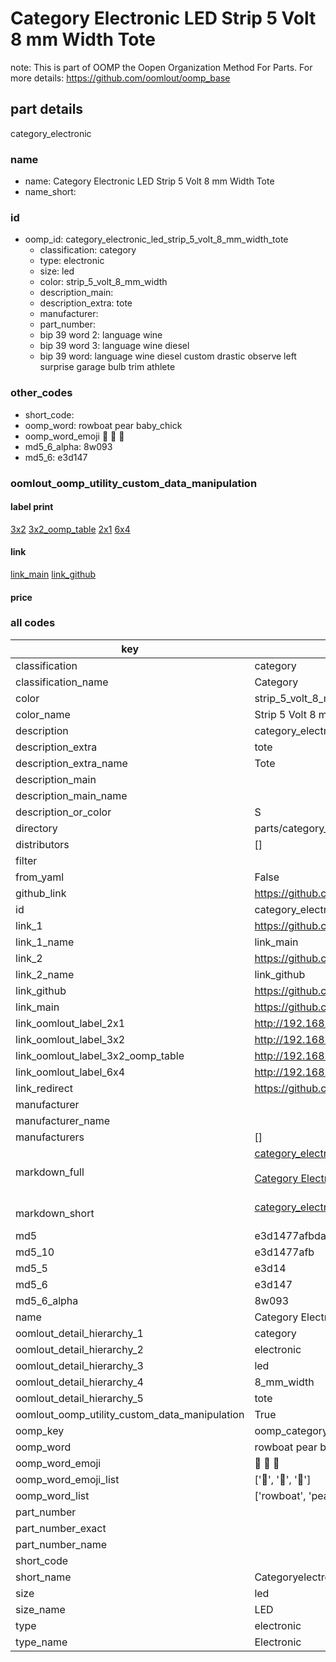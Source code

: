 # Category Electronic LED Strip 5 Volt 8 mm Width Tote  

note: This is part of OOMP the Oopen Organization Method For Parts. For more details: https://github.com/oomlout/oomp_base

##  part details
  



category_electronic



### name
* name: Category Electronic LED Strip 5 Volt 8 mm Width Tote
* name_short: 
### id
* oomp_id: category_electronic_led_strip_5_volt_8_mm_width_tote
  * classification: category
  * type: electronic
  * size: led
  * color: strip_5_volt_8_mm_width
  * description_main: 
  * description_extra: tote
  * manufacturer: 
  * part_number: 
  * bip 39 word 2: language wine
  * bip 39 word 3: language wine diesel
  * bip 39 word: language wine diesel custom drastic observe left surprise garage bulb trim athlete

### other_codes
* short_code: 
* oomp_word: rowboat pear baby_chick
* oomp_word_emoji :rowboat: :pear: :baby_chick:
* md5_6_alpha: 8w093
* md5_6: e3d147






### oomlout_oomp_utility_custom_data_manipulation
#### label print
[3x2](http://192.168.1.245:1112/?label=oomp%208w093)
[3x2_oomp_table](http://192.168.1.108:1112/?label=oomp%208w093)
[2x1](http://192.168.1.242:1112/?label=oomp%208w093)
[6x4](http://192.168.1.55:1112/?label=oomp%208w093)    

#### link

[link_main](https://github.com/oomlout/oomlout_oomp_version_1_messy/tree/main/parts/category_electronic_led_strip_5_volt_8_mm_width_tote) [link_github](https://github.com/oomlout/oomlout_oomp_version_1_messy/tree/main/parts/category_electronic_led_strip_5_volt_8_mm_width_tote)                             

#### price







### all codes 
| key | value |  
| --- | --- |  
| classification | category |  
| classification_name | Category |  
| color | strip_5_volt_8_mm_width |  
| color_name | Strip 5 Volt 8 mm Width |  
| description | category_electronic |  
| description_extra | tote |  
| description_extra_name | Tote |  
| description_main |  |  
| description_main_name |  |  
| description_or_color | S  |  
| directory | parts/category_electronic_led_strip_5_volt_8_mm_width_tote |  
| distributors | [] |  
| filter |  |  
| from_yaml | False |  
| github_link | https://github.com/oomlout/oomlout_oomp_part_src/tree/main/parts/category_electronic_led_strip_5_volt_8_mm_width_tote |  
| id | category_electronic_led_strip_5_volt_8_mm_width_tote |  
| link_1 | https://github.com/oomlout/oomlout_oomp_version_1_messy/tree/main/parts/category_electronic_led_strip_5_volt_8_mm_width_tote |  
| link_1_name | link_main |  
| link_2 | https://github.com/oomlout/oomlout_oomp_version_1_messy/tree/main/parts/category_electronic_led_strip_5_volt_8_mm_width_tote |  
| link_2_name | link_github |  
| link_github | https://github.com/oomlout/oomlout_oomp_version_1_messy/tree/main/parts/category_electronic_led_strip_5_volt_8_mm_width_tote |  
| link_main | https://github.com/oomlout/oomlout_oomp_version_1_messy/tree/main/parts/category_electronic_led_strip_5_volt_8_mm_width_tote |  
| link_oomlout_label_2x1 | http://192.168.1.242:1112/?label=oomp%208w093 |  
| link_oomlout_label_3x2 | http://192.168.1.245:1112/?label=oomp%208w093 |  
| link_oomlout_label_3x2_oomp_table | http://192.168.1.108:1112/?label=oomp%208w093 |  
| link_oomlout_label_6x4 | http://192.168.1.55:1112/?label=oomp%208w093 |  
| link_redirect | https://github.com/oomlout/oomlout_oomp_version_1_messy/tree/main/parts/category_electronic_led_strip_5_volt_8_mm_width_tote |  
| manufacturer |  |  
| manufacturer_name |  |  
| manufacturers | [] |  
| markdown_full | [category_electronic_led_strip_5_volt_8_mm_width_tote](none)<br>[](none)<br>[Category Electronic Led Strip 5 Volt 8 Mm Width Tote](none)<br><br> |  
| markdown_short | [category_electronic_led_strip_5_volt_8_mm_width_tote](none)<br><br> |  
| md5 | e3d1477afbda6fe661a123687b3ee3e7 |  
| md5_10 | e3d1477afb |  
| md5_5 | e3d14 |  
| md5_6 | e3d147 |  
| md5_6_alpha | 8w093 |  
| name | Category Electronic LED Strip 5 Volt 8 mm Width Tote |  
| oomlout_detail_hierarchy_1 | category |  
| oomlout_detail_hierarchy_2 | electronic |  
| oomlout_detail_hierarchy_3 | led |  
| oomlout_detail_hierarchy_4 | 8_mm_width |  
| oomlout_detail_hierarchy_5 | tote |  
| oomlout_oomp_utility_custom_data_manipulation | True |  
| oomp_key | oomp_category_electronic_led_strip_5_volt_8_mm_width_tote |  
| oomp_word | rowboat pear baby_chick |  
| oomp_word_emoji | :rowboat: :pear: :baby_chick: |  
| oomp_word_emoji_list | [':rowboat:', ':pear:', ':baby_chick:'] |  
| oomp_word_list | ['rowboat', 'pear', 'baby_chick'] |  
| part_number |  |  
| part_number_exact |  |  
| part_number_name |  |  
| short_code |  |  
| short_name | Categoryelectronic |  
| size | led |  
| size_name | LED |  
| type | electronic |  
| type_name | Electronic |  
